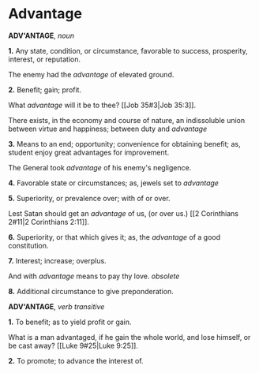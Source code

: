 # Advantage

**ADV'ANTAGE**, _noun_

**1.** Any state, condition, or circumstance, favorable to success, prosperity, interest, or reputation.

The enemy had the _advantage_ of elevated ground.

**2.** Benefit; gain; profit.

What _advantage_ will it be to thee? [[Job 35#3|Job 35:3]].

There exists, in the economy and course of nature, an indissoluble union between virtue and happiness; between duty and _advantage_

**3.** Means to an end; opportunity; convenience for obtaining benefit; as, student enjoy great advantages for improvement.

The General took _advantage_ of his enemy's negligence.

**4.** Favorable state or circumstances; as, jewels set to _advantage_

**5.** Superiority, or prevalence over; with of or over.

Lest Satan should get an _advantage_ of us, (or over us.) [[2 Corinthians 2#11|2 Corinthians 2:11]].

**6.** Superiority, or that which gives it; as, the _advantage_ of a good constitution.

**7.** Interest; increase; overplus.

And with _advantage_ means to pay thy love. _obsolete_

**8.** Additional circumstance to give preponderation.

**ADV'ANTAGE**, _verb transitive_

**1.** To benefit; as to yield profit or gain.

What is a man advantaged, if he gain the whole world, and lose himself, or be cast away? [[Luke 9#25|Luke 9:25]].

**2.** To promote; to advance the interest of.